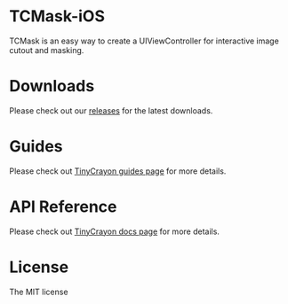 # TCMask-iOS
TCMask is an easy way to create a UIViewController for interactive image cutout and masking.

# Downloads
Please check out our [releases](https://github.com/TinyCrayon/TinyCrayon-iOS-SDK/releases)
for the latest downloads.

# Guides
Please check out [TinyCrayon guides page](http://tinycrayon.com/guides-iOS/get-started.html) for more details.

# API Reference
Please check out [TinyCrayon docs page](http://tinycrayon.com/docs-iOS/index.html) for more details.

# License
The MIT license
